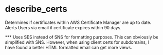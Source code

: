 # describe_certs
Determines if certificates within AWS Certificate Manager are up to date. Alerts Users via email if certificate expires within 90 days.

*** Uses SES instead of SNS for formatting purposes. This can obviously be simplified with SNS. However, when using client certs for subdomains, I have found a better HTML formatted email can get more views.
